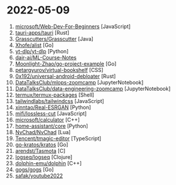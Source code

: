 # 2022-05-09

1. [microsoft/Web-Dev-For-Beginners](https://github.com/microsoft/Web-Dev-For-Beginners "24 Lessons, 12 Weeks, Get Started as a Web Developer") [JavaScript]
2. [tauri-apps/tauri](https://github.com/tauri-apps/tauri "Build smaller, faster, and more secure desktop applications with a web frontend.") [Rust]
3. [Grasscutters/Grasscutter](https://github.com/Grasscutters/Grasscutter "A server software reimplementation for a certain anime game.") [Java]
4. [Xhofe/alist](https://github.com/Xhofe/alist "🗂️A file list program that supports multiple storage, powered by Gin and React. / 一个支持多存储的文件列表程序，使用 Gin 和 React 。") [Go]
5. [yt-dlp/yt-dlp](https://github.com/yt-dlp/yt-dlp "A youtube-dl fork with additional features and fixes") [Python]
6. [dair-ai/ML-Course-Notes](https://github.com/dair-ai/ML-Course-Notes "🎓 Sharing course notes on all topics related to machine learning, NLP, and AI.") 
7. [Moonlight-Zhao/go-project-example](https://github.com/Moonlight-Zhao/go-project-example "") [Go]
8. [petargyurov/virtual-bookshelf](https://github.com/petargyurov/virtual-bookshelf "A simple bookshelf made in CSS, HTML and vanilla JS.") [CSS]
9. [0x192/universal-android-debloater](https://github.com/0x192/universal-android-debloater "Cross-platform GUI written in Rust using ADB to debloat non-rooted android devices. Improve your privacy, the security and battery life of your device.") [Rust]
10. [DataTalksClub/mlops-zoomcamp](https://github.com/DataTalksClub/mlops-zoomcamp "Free MLOps course from DataTalks.Club") [JupyterNotebook]
11. [DataTalksClub/data-engineering-zoomcamp](https://github.com/DataTalksClub/data-engineering-zoomcamp "Free Data Engineering course!") [JupyterNotebook]
12. [termux/termux-packages](https://github.com/termux/termux-packages "A build system and primary set of packages for Termux.") [Shell]
13. [tailwindlabs/tailwindcss](https://github.com/tailwindlabs/tailwindcss "A utility-first CSS framework for rapid UI development.") [JavaScript]
14. [xinntao/Real-ESRGAN](https://github.com/xinntao/Real-ESRGAN "Real-ESRGAN aims at developing Practical Algorithms for General Image/Video Restoration.") [Python]
15. [mifi/lossless-cut](https://github.com/mifi/lossless-cut "The swiss army knife of lossless video/audio editing") [JavaScript]
16. [microsoft/calculator](https://github.com/microsoft/calculator "Windows Calculator: A simple yet powerful calculator that ships with Windows") [C++]
17. [home-assistant/core](https://github.com/home-assistant/core "🏡 Open source home automation that puts local control and privacy first.") [Python]
18. [NvChad/NvChad](https://github.com/NvChad/NvChad "An attempt to make neovim cli functional like an IDE while being very beautiful, blazing fast startuptime ~ 20ms to 70ms") [Lua]
19. [Tencent/tmagic-editor](https://github.com/Tencent/tmagic-editor "") [TypeScript]
20. [go-kratos/kratos](https://github.com/go-kratos/kratos "Your ultimate Go microservices framework for the cloud-native era.") [Go]
21. [arendst/Tasmota](https://github.com/arendst/Tasmota "Alternative firmware for ESP8266 with easy configuration using webUI, OTA updates, automation using timers or rules, expandability and entirely local control over MQTT, HTTP, Serial or KNX. Full documentation at") [C]
22. [logseq/logseq](https://github.com/logseq/logseq "A privacy-first, open-source platform for knowledge management and collaboration. Desktop app download link: https://github.com/logseq/logseq/releases, roadmap: https://trello.com/b/8txSM12G/roadmap") [Clojure]
23. [dolphin-emu/dolphin](https://github.com/dolphin-emu/dolphin "Dolphin is a GameCube / Wii emulator, allowing you to play games for these two platforms on PC with improvements.") [C++]
24. [gogs/gogs](https://github.com/gogs/gogs "Gogs is a painless self-hosted Git service") [Go]
25. [safak/youtube2022](https://github.com/safak/youtube2022 "Season 2 on Lama Dev") 
